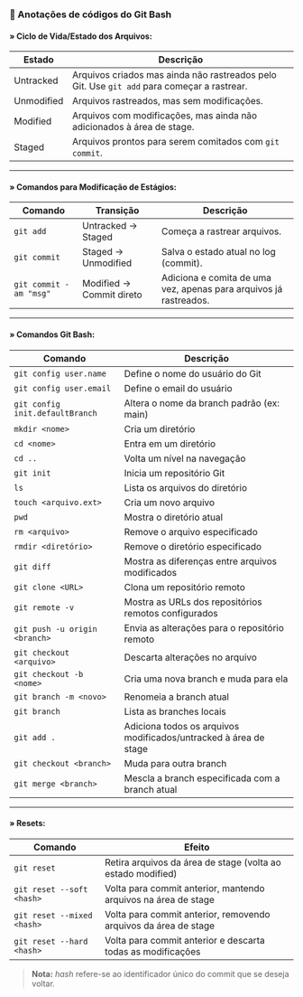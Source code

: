 ### 📁 Anotações de códigos do Git Bash

#### » Ciclo de Vida/Estado dos Arquivos:

|Estado|Descrição|
|---|---|
|Untracked|Arquivos criados mas ainda não rastreados pelo Git. Use `git add` para começar a rastrear.|
|Unmodified|Arquivos rastreados, mas sem modificações.|
|Modified|Arquivos com modificações, mas ainda não adicionados à área de stage.|
|Staged|Arquivos prontos para serem comitados com `git commit`.|

---

#### » Comandos para Modificação de Estágios:

|Comando|Transição|Descrição|
|---|---|---|
|`git add`|Untracked → Staged|Começa a rastrear arquivos.|
|`git commit`|Staged → Unmodified|Salva o estado atual no log (commit).|
|`git commit -am "msg"`|Modified → Commit direto|Adiciona e comita de uma vez, apenas para arquivos já rastreados.|

---

#### » Comandos Git Bash:

|Comando|Descrição|
|---|---|
|`git config user.name`|Define o nome do usuário do Git|
|`git config user.email`|Define o email do usuário|
|`git config init.defaultBranch`|Altera o nome da branch padrão (ex: main)|
|`mkdir <nome>`|Cria um diretório|
|`cd <nome>`|Entra em um diretório|
|`cd ..`|Volta um nível na navegação|
|`git init`|Inicia um repositório Git|
|`ls`|Lista os arquivos do diretório|
|`touch <arquivo.ext>`|Cria um novo arquivo|
|`pwd`|Mostra o diretório atual|
|`rm <arquivo>`|Remove o arquivo especificado|
|`rmdir <diretório>`|Remove o diretório especificado|
|`git diff`|Mostra as diferenças entre arquivos modificados|
|`git clone <URL>`|Clona um repositório remoto|
|`git remote -v`|Mostra as URLs dos repositórios remotos configurados|
|`git push -u origin <branch>`|Envia as alterações para o repositório remoto|
|`git checkout <arquivo>`|Descarta alterações no arquivo|
|`git checkout -b <nome>`|Cria uma nova branch e muda para ela|
|`git branch -m <novo>`|Renomeia a branch atual|
|`git branch`|Lista as branches locais|
|`git add .`|Adiciona todos os arquivos modificados/untracked à área de stage|
|`git checkout <branch>`|Muda para outra branch|
|`git merge <branch>`|Mescla a branch especificada com a branch atual|

---

####  » Resets:

|Comando|Efeito|
|---|---|
|`git reset`|Retira arquivos da área de stage (volta ao estado modified)|
|`git reset --soft <hash>`|Volta para commit anterior, mantendo arquivos na área de stage|
|`git reset --mixed <hash>`|Volta para commit anterior, removendo arquivos da área de stage|
|`git reset --hard <hash>`|Volta para commit anterior e descarta todas as modificações|

> **Nota:** _hash_ refere-se ao identificador único do commit que se deseja voltar.
